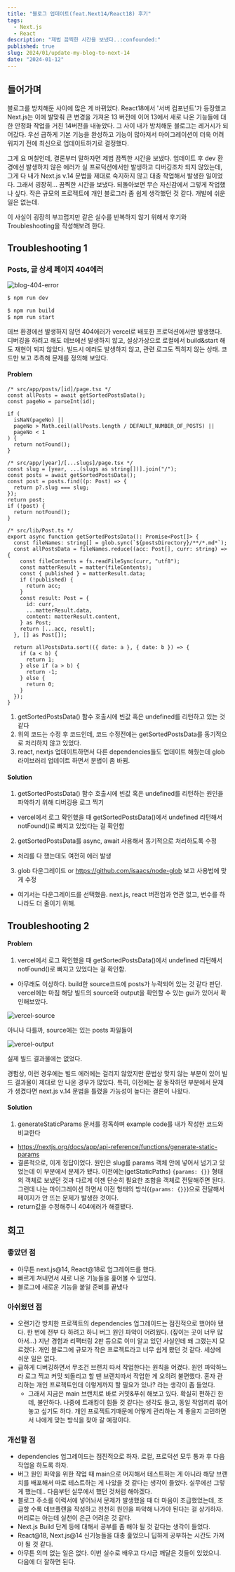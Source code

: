 ```yaml
---
title: "블로그 업데이트(feat.Next14/React18) 후기"
tags:
  - Next.js
  - React
description: "제법 끔찍한 시간을 보냈다..:confounded:"
published: true
slug: 2024/01/update-my-blog-to-next-14
date: "2024-01-12"
---
```


## 들어가며

블로그를 방치해둔 사이에 많은 게 바뀌었다. React18에서 '서버 컴포넌트'가 등장했고 Next.js는 이에 발맞춰 큰 변경을 가져온 13 버전에 이어 13에서 새로 나온 기능들에 대한 안정화 작업을 거친 14버전을 내놓았다. 그 사이 내가 방치해둔 블로그는 레거시가 되어갔다. 우선 급하게 기본 기능을 완성하고 기능이 많아져서 마이그레이션이 더욱 어려워지기 전에 최신으로 업데이트하기로 결정했다.

그게 요 며칠인데, 결론부터 말하자면 제법 끔찍한 시간을 보냈다. 업데이트 후 dev 환경에선 발생하지 않은 에러가 실 프로덕션에서만 발생하고 디버깅조차 되지 않았는데, 그게 다 내가 Next.js v.14 문법을 제대로 숙지하지 않고 대충 작업해서 발생한 일이었다. 그래서 굉장히... 끔찍한 시간을 보냈다. 되돌아보면 무슨 자신감에서 그렇게 작업했나 싶다. 작은 규모의 프로젝트에 개인 블로그라 좀 쉽게 생각했던 것 같다. 개발에 쉬운 일은 없는데.

이 사실이 굉장히 부끄럽지만 같은 실수를 반복하지 않기 위해서 후기와 Troubleshooting을 작성해보려 한다.

## Troubleshooting 1

### Posts, 글 상세 페이지 404에러

![blog-404-error]('./images/2024/01')

```bash
$ npm run dev

$ npm run build
$ npm run start
```

데브 환경에선 발생하지 않던 404에러가 vercel로 배포한 프로덕션에서만 발생했다.
디버깅을 하려고 해도 데브에선 발생하지 않고, 설상가상으로 로컬에서 build&start 해도 재현이 되지 않았다. 빌드시 에러도 발생하지 않고, 관련 로그도 찍히지 않는 상태. 코드만 보고 추측해 문제를 정의해 보았다.

#### Problem

```tsx
/* src/app/posts/[id]/page.tsx */
const allPosts = await getSortedPostsData();
const pageNo = parseInt(id);

if (
  isNaN(pageNo) ||
  pageNo > Math.ceil(allPosts.length / DEFAULT_NUMBER_OF_POSTS) ||
  pageNo < 1
) {
  return notFound();
}

/* src/app/[year]/[...slugs]/page.tsx */
const slug = [year, ...(slugs as string[])].join("/");
const posts = await getSortedPostsData();
const post = posts.find((p: Post) => {
  return p?.slug === slug;
});
return post;
if (!post) {
  return notFound();
}

/* src/lib/Post.ts */
export async function getSortedPostsData(): Promise<Post[]> {
  const fileNames: string[] = glob.sync(`${postsDirectory}/**/*.md*`);
  const allPostsData = fileNames.reduce((acc: Post[], curr: string) => {
    const fileContents = fs.readFileSync(curr, "utf8");
    const matterResult = matter(fileContents);
    const { published } = matterResult.data;
    if (!published) {
      return acc;
    }
    const result: Post = {
      id: curr,
      ...matterResult.data,
      content: matterResult.content,
    } as Post;
    return [...acc, result];
  }, [] as Post[]);

  return allPostsData.sort(({ date: a }, { date: b }) => {
    if (a < b) {
      return 1;
    } else if (a > b) {
      return -1;
    } else {
      return 0;
    }
  });
}
```

1. getSortedPostsData() 함수 호출시에 빈값 혹은 undefined를 리턴하고 있는 것 같다
2. 위의 코드는 수정 후 코드인데, 코드 수정전에는 getSortedPostsData를 동기적으로 처리하지 않고 있었다.
3. react, nextjs 업데이트하면서 다른 dependencies들도 업데이트 해줬는데 glob 라이브러리 업데이트 하면서 문법이 좀 바뀜.

#### Solution

1. getSortedPostsData() 함수 호출시에 빈값 혹은 undefined를 리턴하는 원인을 파악하기 위해 디버깅용 로그 찍기
  * vercel에서 로그 확인했을 때 getSortedPostsData()에서 undefined 리턴해서 notFound()로 빠지고 있었다는 걸 확인함
2. getSortedPostsData를 async, await 사용해서 동기적으로 처리하도록 수정
  * 처리를 다 했는데도 여전히 에러 발생
3. glob 다운그레이드 or https://github.com/isaacs/node-glob 보고 사용법에 맞게 수정
  * 여기서는 다운그레이드를 선택했음. next.js, react 버전업과 연관 없고, 변수를 하나라도 더 줄이기 위해.

## Troubleshooting 2

#### Problem

1. vercel에서 로그 확인했을 때 getSortedPostsData()에서 undefined 리턴해서 notFound()로 빠지고 있었다는 걸 확인함.
  * 아무래도 이상하다. build한 source코드에 posts가 누락되어 있는 것 같다 판단. vercel에는 마침 해당 빌드의 source와 output을 확인할 수 있는 gui가 있어서 확인해보았다.

![vercel-source]('./images/2024/01/vercel-source.png')

아니나 다를까, source에는 있는 posts 파일들이

![vercel-output]('./images/2024/01/vercel-output.png')

실제 빌드 결과물에는 없었다.

경험상, 이런 경우에는 빌드 에러에는 걸리지 않았지만 문법상 맞지 않는 부분이 있어 빌드 결과물이 제대로 안 나온 경우가 많았다. 특히, 이전에는 잘 동작하던 부분에서 문제가 생겼다면 next.js v.14 문법을 틀렸을 가능성이 높다는 결론이 나왔다.

#### Solution

1. generateStaticParams 문서를 정독하며 example code를 내가 작성한 코드와 비교한다
  * https://nextjs.org/docs/app/api-reference/functions/generate-static-params
  * 결론적으로, 이게 정답이었다. 원인은 slug를 params 객체 안에 넣어서 넘기고 있었는데 이 부분에서 문제가 됐다. 이전에는(getStaticPaths) ```{params: {}}``` 형태의 객체로 보냈던 것과 다르게 이젠 단순히 필요한 조합을 객체로 전달해주면 된다. 그런데 나는 마이그레이션 하면서 이전 형태의 방식(```{params: {}}```)으로 전달해서 페이지가 안 뜨는 문제가 발생한 것이다.
  * return값을 수정해주니 404에러가 해결됐다.

## 회고

### 좋았던 점
* 아무튼 next.js@14, React@18로 업그레이드를 했다.
* 빠르게 쳐내면서 새로 나온 기능들을 훑어볼 수 있었다.
* 블로그에 새로운 기능을 붙일 준비를 끝냈다

### 아쉬웠던 점
* 오랜기간 방치한 프로젝트의 dependencies 업그레이드는 점진적으로 했어야 됐다. 한 번에 전부 다 하려고 하니 버그 원인 파악이 어려웠다. (짚이는 곳이 너무 많아서...) 지난 경험과 리팩터링 2판 등으로 이미 알고 있던 사실인데 왜 그랬는지 모르겠다. 개인 블로그에 규모가 작은 프로젝트라고 너무 쉽게 봤던 것 같다. 세상에 쉬운 일은 없다.
* 급하게 디버깅하면서 무조건 브랜치 따서 작업한다는 원칙을 어겼다. 원인 파악하느라 로그 찍고 커밋 되돌리고 할 땐 브랜치따서 작업한 게 오히려 불편했다. 혼자 관리하는 개인 프로젝트인데 이렇게까지 할 필요가 있나? 라는 생각이 좀 들었다.
  * 그래서 지금은 main 브랜치로 바로 커밋&푸쉬 해보고 있다. 확실히 편하긴 한데, 불안하다. 나중에 트래킹이 힘들 것 같다는 생각도 들고, 동일 작업끼리 묶어놓고 싶기도 하다. 개인 프로젝트기때문에 어떻게 관리하는 게 좋을지 고민하면서 나에게 맞는 방식을 찾아 갈 예정이다. 

### 개선할 점
* dependencies 업그레이드는 점진적으로 하자. 로컬, 프로덕션 모두 통과 후 다음 작업을 하도록 하자.
* 버그 원인 파악을 위한 작업 때 main으로 머지해서 테스트하는 게 아니라 해당 브랜치를 배포해서 따로 테스트하는 게 나았을 것 같다는 생각이 들었다. 실무에선 그렇게 했는데.. 다음부턴 실무에서 했던 것처럼 해야겠다.
* 블로그 주소를 이력서에 넣어놔서 문제가 발생했을 때 더 마음이 조급했었는데, 조급할 수록 데브플랜을 작성하고 천천히 원인을 파악해 나가야 된다는 걸 상기하자. 머리로는 아는데 실천이 은근 어려운 것 같다.
* Next.js Build 단계 등에 대해서 공부를 좀 해야 될 것 같다는 생각이 들었다.
* React@18, Next.js@14 신기능들을 대충 훑었으니 딥하게 공부하는 시간도 가져야 될 것 같다.
* 아무튼 의미 없는 일은 없다. 이번 실수로 배우고 다시금 깨달은 것들이 있었으니. 다음에 더 잘하면 된다.
